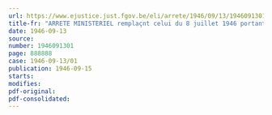 ```yaml
---
url: https://www.ejustice.just.fgov.be/eli/arrete/1946/09/13/1946091301/justel
title-fr: "ARRETE MINISTERIEL remplaçnt celui du 8 juillet 1946 portant réglementation de la distribution des voitures automobiles importées, construites ou assemblées en Belgique"
date: 1946-09-13
source:
number: 1946091301
page: 888888
case: 1946-09-13/01
publication: 1946-09-15
starts:
modifies:
pdf-original:
pdf-consolidated:
---
```


